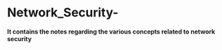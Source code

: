 # Network_Security-
**It contains the notes regarding the various concepts related to network security** 
